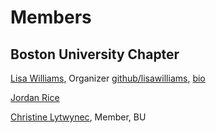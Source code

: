 # Members

## Boston University Chapter

[Lisa Williams](http://lisawilliams.github.io/lisa/), Organizer [github/lisawilliams](http://github.com/lisawilliams), [bio](http://tomlinson.org/resume) <br>

[Jordan Rice](https://github.com/jnrice) <br>

[Christine Lytwynec](http://chrislytwynec.com), Member, BU <br>
